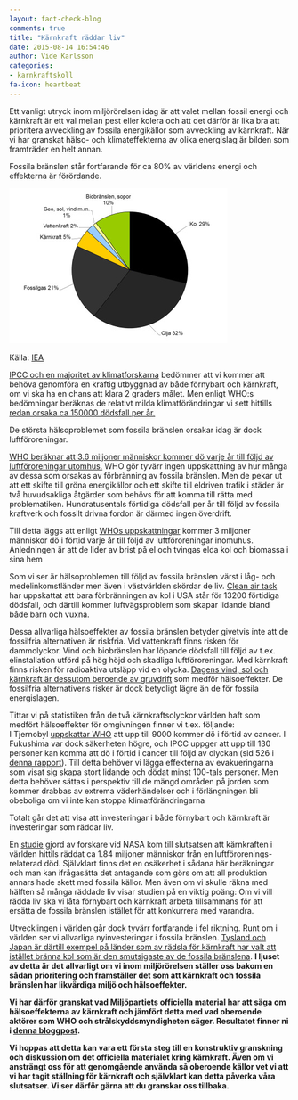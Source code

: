 ```yaml
---
layout: fact-check-blog
comments: true
title: "Kärnkraft räddar liv"
date: 2015-08-14 16:54:46
author: Vide Karlsson
categories:
- karnkraftskoll
fa-icon: heartbeat
---
```

Ett vanligt utryck inom miljörörelsen idag är att valet mellan fossil energi och kärnkraft är ett val mellan pest eller kolera och att det därför är lika bra att prioritera avveckling av fossila energikällor som avveckling av kärnkraft. När vi har granskat hälso- och klimateffekterna av olika energislag är bilden som framträder en helt annan.

Fossila bränslen står fortfarande för ca 80% av världens energi och effekterna är förördande.
<div>
<img class="img-responsive blog-img" src= "/assets/img/global/world-energi.jpg">
<p class="img-text">Källa: <a href="http://www.iea.org/statistics/statisticssearch/report/?country=WORLD&product=balances&year=2011">IEA</a><p>
</div> 
<div>
<p><i class="fa fa-hourglass-half fa-3x chapter-icon"></i><a href="/global/IPCC-talar-till-oss/">IPCC och en majoritet av klimatforskarna</a> bedömmer att vi kommer att behöva genomföra en kraftig utbyggnad av både förnybart och kärnkraft, om vi ska ha en chans att klara 2 graders målet. Men enligt WHO:s bedömningar beräknas de relativt milda klimatförändringar vi sett hittills <a href="www.who.int/heli/risks/climate/climatechange/en/">redan orsaka ca 150000 dödsfall per år.</a></p>
<p>De största hälsoproblemet som fossila bränslen orsakar idag är dock luftföroreningar.</p>
<p><i class="fa fa-exclamation-triangle fa-3x chapter-icon" id="save-life-warning"></i><a href="http://www.who.int/mediacentre/news/releases/2014/air-pollution/en/">WHO beräknar att 3.6 miljoner människor kommer dö varje år till följd av luftföroreningar utomhus.</a> WHO gör tyvärr ingen uppskattning av hur många av dessa som orsakas av förbränning av fossila bränslen. Men  de pekar ut att ett skifte till gröna energikällor och ett skifte till eldriven trafik i städer är två huvudsakliga åtgärder som behövs för att komma till rätta med problematiken. Hundratusentals förtidiga dödsfall per år till följd av fossila kraftverk och fossilt drivna fordon är därmed ingen överdrift.</p>
<p>Till detta läggs att enligt <a href="http://www.who.int/mediacentre/news/releases/2014/air-pollution/en/">WHOs uppskattningar</a> kommer 3 miljoner människor dö i förtid varje år till följd av luftföroreningar inomuhus. Anledningen är att  de lider av brist på el och tvingas elda kol och biomassa i sina hem</p>
<p>Som vi ser är hälsoproblemen till följd av fossila bränslen värst i låg- och medelinkomstländer men även i västvärlden skördar de liv. <a href="http://www.catf.us/resources/publications/files/The_Toll_from_Coal.pdf">Clean air task</a> har uppskattat att bara förbränningen av kol i USA står för 13200 förtidiga dödsfall, och därtill kommer luftvägsproblem som skapar lidande bland både barn och vuxna.</p>
<p>Dessa allvarliga hälsoeffekter av fossila bränslen betyder givetvis inte att de fossilfria alternativen är riskfria. Vid vattenkraft finns risken för dammolyckor. Vind och biobränslen har löpande dödsfall till följd av t.ex. elinstallation utförd på hög höjd och skadliga luftföroreningar. Med kärnkraft finns risken för radioaktiva utsläpp vid en olycka. <a href="/karnkraftskoll/uranbrytning/">Dagens vind, sol och kärnkraft är dessutom beroende av gruvdrift</a> som medför hälsoeffekter. De fossilfria alternativens risker är dock betydligt lägre än de för fossila energislagen.</p>
<p><i class="fa fa-bar-chart fa-3x chapter-icon" id="save-life-bar-chart"></i>Tittar vi på statistiken från de två kärnkraftsolyckor världen haft som medfört hälsoeffekter för omgivningen finner vi t.ex. följande:<br> I Tjernobyl <a href="http://www.who.int/ionizing_radiation/chernobyl/backgrounder/en/">uppskattar WHO</a> att upp till 9000 kommer dö i förtid av cancer. I Fukushima var dock säkerheten högre, och IPCC uppger att upp till 130 personer kan komma att dö i förtid i cancer till följd av olyckan (sid 526 i <a href="/assets/files/ipcc_energy_system_chap_7">denna rapport</a>). Till detta behöver vi lägga effekterna av evakueringarna som visat sig skapa stort lidande och dödat minst 100-tals personer. Men detta behöver sättas i perspektiv till de mängd områden på jorden som kommer drabbas av extrema väderhändelser och i förlängningen bli obeboliga om vi inte kan stoppa klimatförändringarna</p> 
<p>Totalt går det att visa att investeringar i både förnybart och kärnkraft är investeringar som räddar liv.</p>
<p><i class="fa fa-heartbeat fa-3x chapter-icon" id="save-life-heartbeat"></i> En <a href="http://pubs.acs.org/doi/abs/10.1021/es3051197?source=cen&">studie</a> gjord av forskare vid NASA kom till slutsatsen att kärnkraften i världen hittils räddat ca 1.84 miljoner människor från en luftförorenings-relaterad död. Självklart finns det en osäkerhet i sådana här beräkningar och man kan ifrågasätta det antagande som görs om att all produktion annars hade skett med fossila källor. Men även om vi skulle räkna med hälften så många räddade liv visar studien på en viktig poäng: Om vi vill rädda liv ska vi låta förnybart och kärnkraft arbeta tillsammans för att ersätta de fossila bränslen istället för att konkurrera med varandra.</p>
<p><i class="fa fa-arrow-down fa-3x chapter-icon" id="save-life-down"></i>Utvecklingen i världen går dock tyvärr fortfarande i fel riktning. Runt om i världen ser vi allvarliga nyinvesteringar i fossila bränslen. <a href="/global/tyskland-japan/">Tysland och Japan är därtill exempel på länder som av rädsla för kärnkraft har valt att istället bränna kol som är den smutsigaste av de fossila bränslena</a>. <b>I ljuset av detta är det allvarligt om vi inom miljörörelsen ställer oss bakom en sådan prioritering och framställer det som att kärnkraft och fossila bränslen har likvärdiga miljö och hälsoeffekter.<b></p>
<p><i class="fa fa-search fa-flip-horizontal fa-3x chapter-icon" id="save-life-search"></i>Vi har därför granskat vad Miljöpartiets officiella material har att säga om hälsoeffekterna av kärnkraft och jämfört detta med vad oberoende aktörer som WHO och strålskyddsmyndigheten säger. Resultatet finner ni i <a href="/karnkraftskoll/farligt/">denna bloggpost</a>.</p>
<p>Vi hoppas att detta kan vara ett första steg till en konstruktiv granskning och diskussion om det officiella materialet kring kärnkraft. Även om vi ansträngt oss för att genomgående använda så oberoende källor vet vi att vi har tagit ställning för kärnkraft och självklart kan detta påverka våra slutsatser. Vi ser därför gärna att du granskar oss tillbaka.</p>
</div>